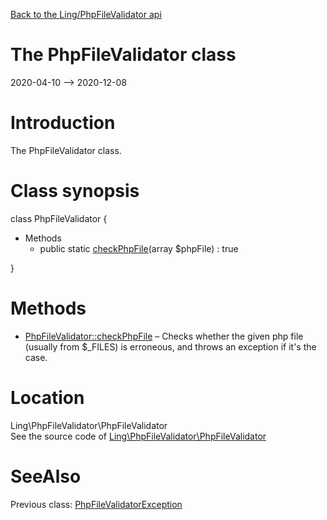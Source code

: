 [Back to the Ling/PhpFileValidator api](https://github.com/lingtalfi/PhpFileValidator/blob/master/doc/api/Ling/PhpFileValidator.md)



The PhpFileValidator class
================
2020-04-10 --> 2020-12-08






Introduction
============

The PhpFileValidator class.



Class synopsis
==============


class <span class="pl-k">PhpFileValidator</span>  {

- Methods
    - public static [checkPhpFile](https://github.com/lingtalfi/PhpFileValidator/blob/master/doc/api/Ling/PhpFileValidator/PhpFileValidator/checkPhpFile.md)(array $phpFile) : true

}






Methods
==============

- [PhpFileValidator::checkPhpFile](https://github.com/lingtalfi/PhpFileValidator/blob/master/doc/api/Ling/PhpFileValidator/PhpFileValidator/checkPhpFile.md) &ndash; Checks whether the given php file (usually from $_FILES) is erroneous, and throws an exception if it's the case.





Location
=============
Ling\PhpFileValidator\PhpFileValidator<br>
See the source code of [Ling\PhpFileValidator\PhpFileValidator](https://github.com/lingtalfi/PhpFileValidator/blob/master/PhpFileValidator.php)



SeeAlso
==============
Previous class: [PhpFileValidatorException](https://github.com/lingtalfi/PhpFileValidator/blob/master/doc/api/Ling/PhpFileValidator/Exception/PhpFileValidatorException.md)<br>
